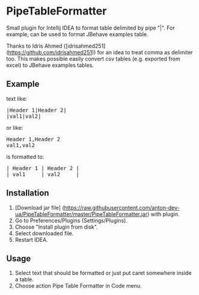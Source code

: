 PipeTableFormatter
==================

Small plugin for Intellij IDEA to format table delimited by pipe "|". For example, can be used to format JBehave examples table.

Thanks to Idris Ahmed ([idrisahmed251] (https://github.com/idrisahmed251)) for an idea to treat comma as delimiter too. This makes possible easily convert csv tables (e.g. exported from excel) to JBehave examples tables.  

Example
-------

text like:

<pre>
|Header 1|Header 2|
|val1|val2|
</pre>

or like:

<pre>
Header 1,Header 2
val1,val2
</pre>

is formatted to:

<pre>
| Header 1 | Header 2 |
| val1     | val2     |
</pre>

Installation
-----------

1. [Download jar file] (https://raw.githubusercontent.com/anton-dev-ua/PipeTableFormatter/master/PipeTableFormatter.jar) with plugin.
2. Go to Preferences/Plugins (Settings/Plugins).
3. Choose "Install plugin from disk".
4. Select downloaded file.
5. Restart IDEA.

Usage
-----

1. Select text that should be formatted or just put caret somewhere inside a table.
2. Choose action Pipe Table Formatter in Code menu.
